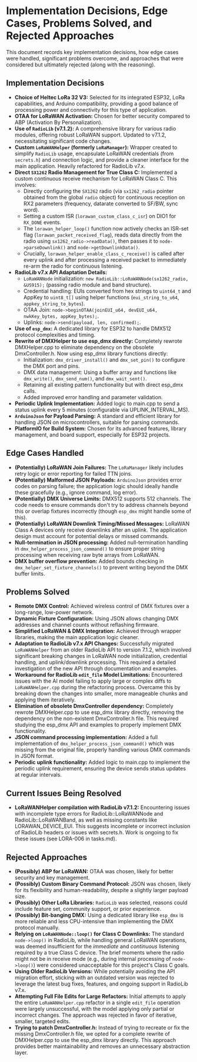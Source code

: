 # Implementation Decisions, Edge Cases, Problems Solved, and Rejected Approaches

This document records key implementation decisions, how edge cases were handled, significant problems overcome, and approaches that were considered but ultimately rejected (along with the reasoning).

## Implementation Decisions

*   **Choice of Heltec LoRa 32 V3:** Selected for its integrated ESP32, LoRa capabilities, and Arduino compatibility, providing a good balance of processing power and connectivity for this type of application.
*   **OTAA for LoRaWAN Activation:** Chosen for better security compared to ABP (Activation By Personalization).
*   **Use of `RadioLib` (v7.1.2):** A comprehensive library for various radio modules, offering robust LoRaWAN support. Updated to v7.1.2, necessitating significant code changes.
*   **Custom `LoRaWANHelper` (formerly `LoRaManager`):** Wrapper created to simplify `RadioLib` usage, encapsulate LoRaWAN credentials (from `secrets.h`) and connection logic, and provide a cleaner interface for the main application. Heavily refactored for RadioLib v7.x.
*   **Direct `SX1262` Radio Management for True Class C:** Implemented a custom continuous receive mechanism for LoRaWAN Class C. This involves:
    *   Directly configuring the `SX1262` radio (via `sx1262_radio` pointer obtained from the global `radio` object) for continuous reception on RX2 parameters (frequency, datarate converted to SF/BW, sync word).
    *   Setting a custom ISR (`lorawan_custom_class_c_isr`) on DIO1 for `RX_DONE` events.
    *   The `lorawan_helper_loop()` function now actively checks an ISR-set flag (`lorawan_packet_received_flag`), reads data directly from the radio using `sx1262_radio->readData()`, then passes it to `node->parseDownlink()` and `node->getDownlinkData()`.
    *   Crucially, `lorawan_helper_enable_class_c_receive()` is called after every uplink and after processing a received packet to immediately re-arm the radio for continuous listening.
*   **RadioLib v7.x API Adaptation Details:**
    *   `LoRaWANNode` initialization: `new RadioLib::LoRaWANNode(sx1262_radio, &US915);` (passing radio module and band structure).
    *   Credential handling: EUIs converted from hex strings to `uint64_t` and AppKey to `uint8_t[]` using helper functions (`eui_string_to_u64`, `appkey_string_to_bytes`).
    *   OTAA Join: `node->beginOTAA(joinEUI_u64, devEUI_u64, nwkKey_bytes, appKey_bytes);`.
    *   Uplinks: `node->send(payload, len, confirmed);`.
*   **Use of `esp_dmx`:** A dedicated library for ESP32 to handle DMX512 protocol complexities and timing.
*   **Rewrite of DMXHelper to use esp_dmx directly:** Completely rewrote DMXHelper.cpp to eliminate dependency on the obsolete DmxController.h. Now using esp_dmx library functions directly:
    *   Initialization: `dmx_driver_install()` and `dmx_set_pin()` to configure the DMX port and pins.
    *   DMX data management: Using a buffer array and functions like `dmx_write()`, `dmx_send_num()`, and `dmx_wait_sent()`.
    *   Retaining all existing pattern functionality but with direct esp_dmx calls.
    *   Added improved error handling and parameter validation.
*   **Periodic Uplink Implementation:** Added logic to main.cpp to send a status uplink every 5 minutes (configurable via UPLINK_INTERVAL_MS).
*   **`ArduinoJson` for Payload Parsing:** A standard and efficient library for handling JSON on microcontrollers, suitable for parsing commands.
*   **PlatformIO for Build System:** Chosen for its advanced features, library management, and board support, especially for ESP32 projects.

## Edge Cases Handled

*   **(Potentially) LoRaWAN Join Failures:** The `LoRaManager` likely includes retry logic or error reporting for failed TTN joins.
*   **(Potentially) Malformed JSON Payloads:** `ArduinoJson` provides error codes on parsing failure; the application logic should ideally handle these gracefully (e.g., ignore command, log error).
*   **(Potentially) DMX Universe Limits:** DMX512 supports 512 channels. The code needs to ensure commands don't try to address channels beyond this or overlap fixtures incorrectly (though `esp_dmx` might handle some of this).
*   **(Potentially) LoRaWAN Downlink Timing/Missed Messages:** LoRaWAN Class A devices only receive downlinks after an uplink. The application design must account for potential delays or missed commands.
*   **Null-termination in JSON processing:** Added null-termination handling in `dmx_helper_process_json_command()` to ensure proper string processing when receiving raw byte arrays from LoRaWAN.
*   **DMX buffer overflow prevention:** Added bounds checking in `dmx_helper_set_fixture_channels()` to prevent writing beyond the DMX buffer limits.

## Problems Solved

*   **Remote DMX Control:** Achieved wireless control of DMX fixtures over a long-range, low-power network.
*   **Dynamic Fixture Configuration:** Using JSON allows changing DMX addresses and channel counts without reflashing firmware.
*   **Simplified LoRaWAN & DMX Integration:** Achieved through wrapper libraries, making the main application logic cleaner.
*   **Adaptation to RadioLib v7.x API Changes:** Successfully migrated `LoRaWANHelper` from an older RadioLib API to version 7.1.2, which involved significant breaking changes in LoRaWAN node initialization, credential handling, and uplink/downlink processing. This required a detailed investigation of the new API through documentation and examples.
*   **Workaround for RadioLib `edit_file` Model Limitations:** Encountered issues with the AI model failing to apply large or complex diffs to `LoRaWANHelper.cpp` during the refactoring process. Overcame this by breaking down the changes into smaller, more manageable chunks and applying them iteratively.
*   **Elimination of obsolete DmxController dependency:** Completely rewrote DMXHelper.cpp to use esp_dmx library directly, removing the dependency on the non-existent DmxController.h file. This required studying the esp_dmx API and examples to properly implement DMX functionality.
*   **JSON command processing implementation:** Added a full implementation of `dmx_helper_process_json_command()` which was missing from the original file, properly handling various DMX commands in JSON format.
*   **Periodic uplink functionality:** Added logic to main.cpp to implement the periodic uplink requirement, ensuring the device sends status updates at regular intervals.

## Current Issues Being Resolved

*   **LoRaWANHelper compilation with RadioLib v7.1.2:** Encountering issues with incomplete type errors for RadioLib::LoRaWANNode and RadioLib::LoRaWANBand, as well as missing constants like LORAWAN_DEVICE_EUI. This suggests incomplete or incorrect inclusion of RadioLib headers or issues with secrets.h. Work is ongoing to fix these issues (see LORA-006 in tasks.md).

## Rejected Approaches

*   **(Possibly) ABP for LoRaWAN:** OTAA was chosen, likely for better security and key management.
*   **(Possibly) Custom Binary Command Protocol:** JSON was chosen, likely for its flexibility and human-readability, despite a slightly larger payload size.
*   **(Possibly) Other LoRa Libraries:** `RadioLib` was selected, reasons could include feature set, community support, or prior experience.
*   **(Possibly) Bit-banging DMX:** Using a dedicated library like `esp_dmx` is more reliable and less CPU-intensive than implementing the DMX protocol manually. 
*   **Relying on `LoRaWANNode::loop()` for Class C Downlinks:** The standard `node->loop()` in RadioLib, while handling general LoRaWAN operations, was deemed insufficient for the *immediate* and *continuous* listening required by a true Class C device. The brief moments where the radio might not be in receive mode (e.g., during internal processing of `node->loop()`) were considered unacceptable for this project's Class C goals.
*   **Using Older RadioLib Versions:** While potentially avoiding the API migration effort, sticking with an outdated version was rejected to leverage the latest bug fixes, features, and ongoing support in RadioLib v7.x.
*   **Attempting Full File Edits for Large Refactors:** Initial attempts to apply the entire `LoRaWANHelper.cpp` refactor in a single `edit_file` operation were largely unsuccessful, with the model applying only partial or incorrect changes. The approach was rejected in favor of iterative, smaller, targeted edits.
*   **Trying to patch DmxController.h:** Instead of trying to recreate or fix the missing DmxController.h file, we opted for a complete rewrite of DMXHelper.cpp to use the esp_dmx library directly. This approach provides better maintainability and removes an unnecessary abstraction layer. 